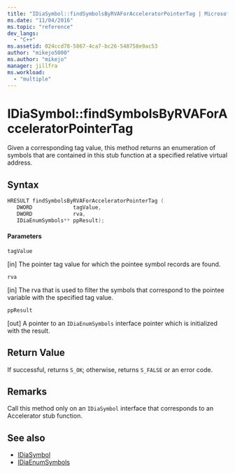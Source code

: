 ```yaml
---
title: "IDiaSymbol::findSymbolsByRVAForAcceleratorPointerTag | Microsoft Docs"
ms.date: "11/04/2016"
ms.topic: "reference"
dev_langs:
  - "C++"
ms.assetid: 024ccd78-5867-4ca7-bc26-548758e9ac53
author: "mikejo5000"
ms.author: "mikejo"
manager: jillfra
ms.workload:
  - "multiple"
---
```

# IDiaSymbol::findSymbolsByRVAForAcceleratorPointerTag
Given a corresponding tag value, this method returns an enumeration of symbols that are contained in this stub function at a specified relative virtual address.

## Syntax

```C++
HRESULT findSymbolsByRVAForAcceleratorPointerTag (
   DWORD             tagValue,
   DWORD             rva,
   IDiaEnumSymbols** ppResult);
```

#### Parameters
 `tagValue`

[in] The pointer tag value for which the pointee symbol records are found.

 `rva`

[in] The rva that is used to filter the symbols that correspond to the pointee variable with the specified tag value.

 `ppResult`

[out] A pointer to an `IDiaEnumSymbols` interface pointer which is initialized with the result.

## Return Value
 If successful, returns `S_OK`; otherwise, returns `S_FALSE` or an error code.

## Remarks
 Call this method only on an `IDiaSymbol` interface that corresponds to an Accelerator stub function.

## See also
- [IDiaSymbol](../../debugger/debug-interface-access/idiasymbol.md)
- [IDiaEnumSymbols](../../debugger/debug-interface-access/idiaenumsymbols.md)